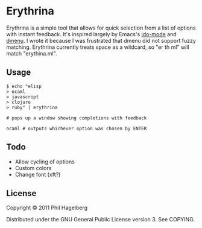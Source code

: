 # Erythrina

Erythrina is a simple tool that allows for quick selection from a list
of options with instant feedback. It's inspired largely by Emacs's
[ido-mode](http://www.emacswiki.org/emacs/InteractivelyDoThings) and
[dmenu](http://tools.suckless.org/dmenu/). I wrote it because I was
frustrated that dmenu did not support fuzzy matching. Erythrina
currently treats space as a wildcard, so "er th ml" will match
"erythina.ml".

## Usage

    $ echo "elisp
    > ocaml
    > javascript
    > clojure
    > ruby" | erythrina
    
    # pops up a window showing completions with feedback
    
    ocaml # outputs whichever option was chosen by ENTER

## Todo

* Allow cycling of options
* Custom colors
* Change font (xft?)

## License

Copyright © 2011 Phil Hagelberg

Distributed under the GNU General Public License version 3. See COPYING.
